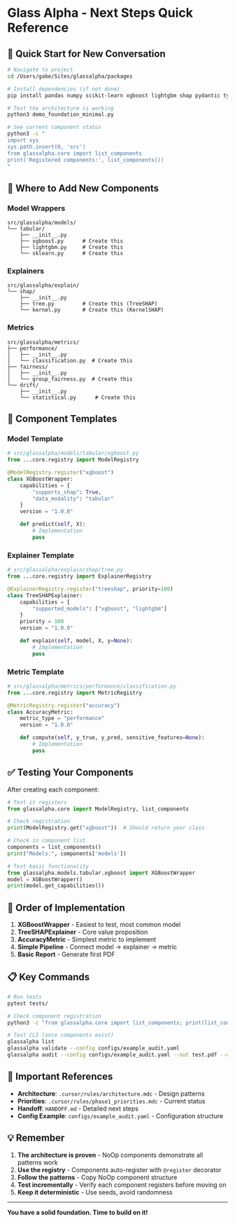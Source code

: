 # Glass Alpha - Next Steps Quick Reference

## 🚀 Quick Start for New Conversation

```bash
# Navigate to project
cd /Users/gabe/Sites/glassalpha/packages

# Install dependencies (if not done)
pip install pandas numpy scikit-learn xgboost lightgbm shap pydantic typer pyyaml

# Test the architecture is working
python3 demo_foundation_minimal.py

# See current component status
python3 -c "
import sys
sys.path.insert(0, 'src')
from glassalpha.core import list_components
print('Registered components:', list_components())
"
```

## 📂 Where to Add New Components

### Model Wrappers
```
src/glassalpha/models/
└── tabular/
    ├── __init__.py
    ├── xgboost.py      # Create this
    ├── lightgbm.py     # Create this
    └── sklearn.py      # Create this
```

### Explainers
```
src/glassalpha/explain/
└── shap/
    ├── __init__.py
    ├── tree.py         # Create this (TreeSHAP)
    └── kernel.py       # Create this (KernelSHAP)
```

### Metrics
```
src/glassalpha/metrics/
├── performance/
│   ├── __init__.py
│   └── classification.py  # Create this
├── fairness/
│   ├── __init__.py
│   └── group_fairness.py  # Create this
└── drift/
    ├── __init__.py
    └── statistical.py      # Create this
```

## 📝 Component Templates

### Model Template
```python
# src/glassalpha/models/tabular/xgboost.py
from ...core.registry import ModelRegistry

@ModelRegistry.register("xgboost")
class XGBoostWrapper:
    capabilities = {
        "supports_shap": True,
        "data_modality": "tabular"
    }
    version = "1.0.0"

    def predict(self, X):
        # Implementation
        pass
```

### Explainer Template
```python
# src/glassalpha/explain/shap/tree.py
from ...core.registry import ExplainerRegistry

@ExplainerRegistry.register("treeshap", priority=100)
class TreeSHAPExplainer:
    capabilities = {
        "supported_models": ["xgboost", "lightgbm"]
    }
    priority = 100
    version = "1.0.0"

    def explain(self, model, X, y=None):
        # Implementation
        pass
```

### Metric Template
```python
# src/glassalpha/metrics/performance/classification.py
from ...core.registry import MetricRegistry

@MetricRegistry.register("accuracy")
class AccuracyMetric:
    metric_type = "performance"
    version = "1.0.0"

    def compute(self, y_true, y_pred, sensitive_features=None):
        # Implementation
        pass
```

## ✅ Testing Your Components

After creating each component:

```python
# Test it registers
from glassalpha.core import ModelRegistry, list_components

# Check registration
print(ModelRegistry.get("xgboost"))  # Should return your class

# Check in component list
components = list_components()
print("Models:", components['models'])

# Test basic functionality
from glassalpha.models.tabular.xgboost import XGBoostWrapper
model = XGBoostWrapper()
print(model.get_capabilities())
```

## 🎯 Order of Implementation

1. **XGBoostWrapper** - Easiest to test, most common model
2. **TreeSHAPExplainer** - Core value proposition
3. **AccuracyMetric** - Simplest metric to implement
4. **Simple Pipeline** - Connect model → explainer → metric
5. **Basic Report** - Generate first PDF

## 📋 Key Commands

```bash
# Run tests
pytest tests/

# Check component registration
python3 -c "from glassalpha.core import list_components; print(list_components())"

# Test CLI (once components exist)
glassalpha list
glassalpha validate --config configs/example_audit.yaml
glassalpha audit --config configs/example_audit.yaml --out test.pdf --dry-run
```

## 🔗 Important References

- **Architecture**: `.cursor/rules/architecture.mdc` - Design patterns
- **Priorities**: `.cursor/rules/phase1_priorities.mdc` - Current status
- **Handoff**: `HANDOFF.md` - Detailed next steps
- **Config Example**: `configs/example_audit.yaml` - Configuration structure

## 💡 Remember

1. **The architecture is proven** - NoOp components demonstrate all patterns work
2. **Use the registry** - Components auto-register with `@register` decorator
3. **Follow the patterns** - Copy NoOp component structure
4. **Test incrementally** - Verify each component registers before moving on
5. **Keep it deterministic** - Use seeds, avoid randomness

---

**You have a solid foundation. Time to build on it!**
